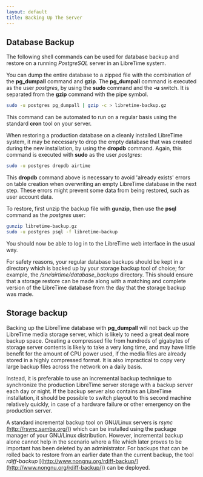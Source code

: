 ```yaml
---
layout: default
title: Backing Up The Server
---
```


## Database Backup

The following shell commands can be used for database backup and restore on a
running *PostgreSQL* server in an LibreTime system.

You can dump the entire database to a zipped file with the combination of the
**pg\_dumpall** command and **gzip**. The **pg\_dumpall** command is executed
as the user *postgres*, by using the **sudo** command and the **-u** switch. It
is separated from the **gzip** command with the pipe symbol.

```bash
sudo -u postgres pg_dumpall | gzip -c > libretime-backup.gz
```

This command can be automated to run on a regular basis using the standard
**cron** tool on your server.

When restoring a production database on a cleanly installed LibreTime system, it
may be necessary to drop the empty database that was created during the new
installation, by using the **dropdb** command. Again, this command is executed
with **sudo** as the user *postgres*: 

```bash
sudo -u postgres dropdb airtime
```

This **dropdb** command above is necessary to avoid 'already exists' errors on
table creation when overwriting an empty LibreTime database in the next step.
These errors might prevent some data from being restored, such as user account
data.

To restore, first unzip the backup file with **gunzip**, then use the **psql**
command as the *postgres* user:

```bash
gunzip libretime-backup.gz
sudo -u postgres psql -f libretime-backup
```

You should now be able to log in to the LibreTime web interface in the usual way.

For safety reasons, your regular database backups should be kept in a directory
which is backed up by your storage backup tool of choice; for example, the
*/srv/airtime/database\_backups* directory. This should ensure that a storage
restore can be made along with a matching and complete version of the LibreTime
database from the day that the storage backup was made. 

## Storage backup

Backing up the LibreTime database with **pg\_dumpall** will not back up the
LibreTime media storage server, which is likely to need a great deal more backup
space. Creating a compressed file from hundreds of gigabytes of storage server
contents is likely to take a very long time, and may have little benefit for the
amount of CPU power used, if the media files are already stored in a highly
compressed format. It is also impractical to copy very large backup files across
the network on a daily basis.

Instead, it is preferable to use an incremental backup technique to synchronize
the production LibreTime server storage with a backup server each day or night. If
the backup server also contains an LibreTime installation, it should be possible
to switch playout to this second machine relatively quickly, in case of a
hardware failure or other emergency on the production server.

A standard incremental backup tool on GNU/Linux servers is *rsync*
[(http://rsync.samba.org/)](http://rsync.samba.org/)) which can be installed
using the package manager of your GNU/Linux distribution. However, incremental
backup alone cannot help in the scenario where a file which later proves to be
important has been deleted by an administrator. For backups that can be rolled
back to restore from an earlier date than the current backup, the tool
*rdiff-backup*
[(http://www.nongnu.org/rdiff-backup/](http://www.nongnu.org/rdiff-backup/)) can
be deployed.  
